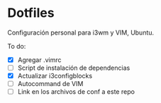 # Dotfiles
Configuración personal para i3wm y VIM, Ubuntu. 

To do: 

- [X] Agregar  .vimrc 
- [ ] Script de instalación de dependencias 
- [X] Actualizar i3configblocks 
- [ ] Autocommand de VIM 
- [ ] Link en los archivos de conf a este repo  
